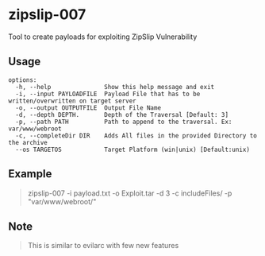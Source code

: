 # zipslip-007
Tool to create payloads for exploiting ZipSlip Vulnerability

## Usage
```
options:
  -h, --help               Show this help message and exit
  -i, --input PAYLOADFILE  Payload File that has to be written/overwritten on target server
  -o, --output OUTPUTFILE  Output File Name
  -d, --depth DEPTH.       Depth of the Traversal [Default: 3]
  -p, --path PATH          Path to append to the traversal. Ex: var/www/webroot
  -c, --completeDir DIR    Adds All files in the provided Directory to the archive
  --os TARGETOS            Target Platform (win|unix) [Default:unix)
```

## Example
>  zipslip-007 -i payload.txt -o Exploit.tar -d 3 -c includeFiles/ -p "var/www/webroot/"

## Note
> This is similar to evilarc with few new features
